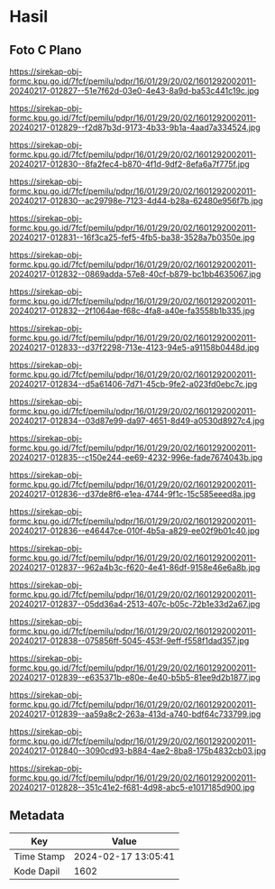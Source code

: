 # Hasil

## Foto C Plano

https://sirekap-obj-formc.kpu.go.id/7fcf/pemilu/pdpr/16/01/29/20/02/1601292002011-20240217-012827--51e7f62d-03e0-4e43-8a9d-ba53c441c19c.jpg

https://sirekap-obj-formc.kpu.go.id/7fcf/pemilu/pdpr/16/01/29/20/02/1601292002011-20240217-012829--f2d87b3d-9173-4b33-9b1a-4aad7a334524.jpg

https://sirekap-obj-formc.kpu.go.id/7fcf/pemilu/pdpr/16/01/29/20/02/1601292002011-20240217-012830--8fa2fec4-b870-4f1d-9df2-8efa6a7f775f.jpg

https://sirekap-obj-formc.kpu.go.id/7fcf/pemilu/pdpr/16/01/29/20/02/1601292002011-20240217-012830--ac29798e-7123-4d44-b28a-62480e956f7b.jpg

https://sirekap-obj-formc.kpu.go.id/7fcf/pemilu/pdpr/16/01/29/20/02/1601292002011-20240217-012831--16f3ca25-fef5-4fb5-ba38-3528a7b0350e.jpg

https://sirekap-obj-formc.kpu.go.id/7fcf/pemilu/pdpr/16/01/29/20/02/1601292002011-20240217-012832--0869adda-57e8-40cf-b879-bc1bb4635067.jpg

https://sirekap-obj-formc.kpu.go.id/7fcf/pemilu/pdpr/16/01/29/20/02/1601292002011-20240217-012832--2f1064ae-f68c-4fa8-a40e-fa3558b1b335.jpg

https://sirekap-obj-formc.kpu.go.id/7fcf/pemilu/pdpr/16/01/29/20/02/1601292002011-20240217-012833--d37f2298-713e-4123-94e5-a91158b0448d.jpg

https://sirekap-obj-formc.kpu.go.id/7fcf/pemilu/pdpr/16/01/29/20/02/1601292002011-20240217-012834--d5a61406-7d71-45cb-9fe2-a023fd0ebc7c.jpg

https://sirekap-obj-formc.kpu.go.id/7fcf/pemilu/pdpr/16/01/29/20/02/1601292002011-20240217-012834--03d87e99-da97-4651-8d49-a0530d8927c4.jpg

https://sirekap-obj-formc.kpu.go.id/7fcf/pemilu/pdpr/16/01/29/20/02/1601292002011-20240217-012835--c150e244-ee69-4232-996e-fade7674043b.jpg

https://sirekap-obj-formc.kpu.go.id/7fcf/pemilu/pdpr/16/01/29/20/02/1601292002011-20240217-012836--d37de8f6-e1ea-4744-9f1c-15c585eeed8a.jpg

https://sirekap-obj-formc.kpu.go.id/7fcf/pemilu/pdpr/16/01/29/20/02/1601292002011-20240217-012836--e46447ce-010f-4b5a-a829-ee02f9b01c40.jpg

https://sirekap-obj-formc.kpu.go.id/7fcf/pemilu/pdpr/16/01/29/20/02/1601292002011-20240217-012837--962a4b3c-f620-4e41-86df-9158e46e6a8b.jpg

https://sirekap-obj-formc.kpu.go.id/7fcf/pemilu/pdpr/16/01/29/20/02/1601292002011-20240217-012837--05dd36a4-2513-407c-b05c-72b1e33d2a67.jpg

https://sirekap-obj-formc.kpu.go.id/7fcf/pemilu/pdpr/16/01/29/20/02/1601292002011-20240217-012838--075856ff-5045-453f-9eff-f558f1dad357.jpg

https://sirekap-obj-formc.kpu.go.id/7fcf/pemilu/pdpr/16/01/29/20/02/1601292002011-20240217-012839--e635371b-e80e-4e40-b5b5-81ee9d2b1877.jpg

https://sirekap-obj-formc.kpu.go.id/7fcf/pemilu/pdpr/16/01/29/20/02/1601292002011-20240217-012839--aa59a8c2-263a-413d-a740-bdf64c733799.jpg

https://sirekap-obj-formc.kpu.go.id/7fcf/pemilu/pdpr/16/01/29/20/02/1601292002011-20240217-012840--3090cd93-b884-4ae2-8ba8-175b4832cb03.jpg

https://sirekap-obj-formc.kpu.go.id/7fcf/pemilu/pdpr/16/01/29/20/02/1601292002011-20240217-012828--351c41e2-f681-4d98-abc5-e1017185d900.jpg


## Metadata

| Key        | Value               |
| ---------- | ------------------- |
| Time Stamp | 2024-02-17 13:05:41 |
| Kode Dapil | 1602                |



